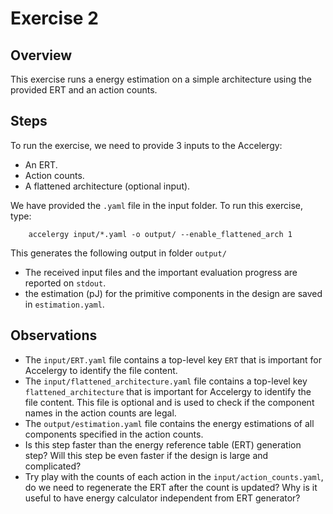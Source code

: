 Exercise 2
==========

## Overview

This exercise runs a energy estimation on a simple architecture using the provided ERT and an action counts.

## Steps

To run the exercise, we need to provide 3 inputs to the Accelergy:
- An ERT.
- Action counts.
- A flattened architecture (optional input).


We have provided the `.yaml` file in the input folder. To run this exercise, type: 

```
    accelergy input/*.yaml -o output/ --enable_flattened_arch 1
```

This generates the following output in folder `output/`
- The received input files and the important evaluation progress are reported on `stdout`.
- the estimation (pJ) for the primitive components in the design are saved in `estimation.yaml`.


## Observations

- The `input/ERT.yaml` file contains a top-level key `ERT` that is important 
  for Accelergy to identify the file content.
- The `input/flattened_architecture.yaml` file contains a top-level key `flattened_architecture` that is important 
  for Accelergy to identify the file content. 
  This file is optional and is used to check if the component names in the action counts are legal.
- The `output/estimation.yaml` file contains the energy estimations of all components specified in the action counts.
- Is this step faster than the energy reference table (ERT) generation step? Will this step be even faster if the design 
is large and complicated? 
- Try play with the counts of each action in the `input/action_counts.yaml`, do we need to regenerate the ERT after the 
count is updated?  Why is it useful to have energy calculator independent from ERT generator?

